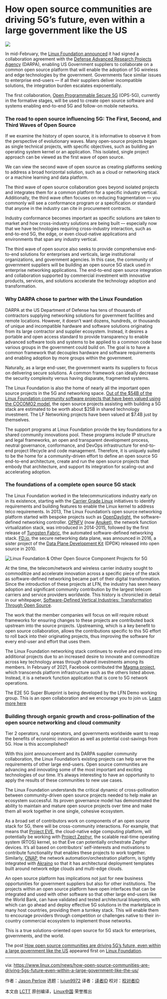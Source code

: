 [#]: subject: (How open source communities are driving 5G’s future, even within a large government like the US)
[#]: via: (https://www.linux.com/news/how-open-source-communities-are-driving-5gs-future-even-within-a-large-government-like-the-us/)
[#]: author: (Jason Perlow https://www.linux.com/author/jperlow/)
[#]: collector: (lujun9972)
[#]: translator: ( )
[#]: reviewer: ( )
[#]: publisher: ( )
[#]: url: ( )

How open source communities are driving 5G’s future, even within a large government like the US
======

![][1]

In mid-February, the [Linux Foundation announced][2] it had signed a collaboration agreement with the [Defense Advanced Research Projects Agency][3] (DARPA), enabling US Government suppliers to collaborate on a common open source platform that will enable the adoption of 5G wireless and edge technologies by the government. Governments face similar issues to enterprise end-users — if all their suppliers deliver incompatible solutions, the integration burden escalates exponentially.

The first collaboration, [Open Programmable Secure 5G][4] (OPS-5G), currently in the formative stages, will be used to create open source software and systems enabling end-to-end 5G and follow-on mobile networks.

### The road to open source influencing 5G: The First, Second, and Third Waves of Open Source

If we examine the history of open source, it is informative to observe it from the perspective of evolutionary waves. Many open-source projects began as single technical projects, with specific objectives, such as building an operating system kernel or an application. This isolated, single project approach can be viewed as the first wave of open source.

We can view the second wave of open source as creating platforms seeking to address a broad horizontal solution, such as a cloud or networking stack or a machine learning and data platform.

The third wave of open source collaboration goes beyond isolated projects and integrates them for a common platform for a specific industry vertical. Additionally, the third wave often focuses on reducing fragmentation — you commonly will see a conformance program or a specification or standard that anyone in the industry can cite in procurement contracts.

Industry conformance becomes important as specific solutions are taken to market and how cross-industry solutions are being built — especially now that we have technologies requiring cross-industry interaction, such as end-to-end 5G, the edge, or even cloud-native applications and environments that span any industry vertical.

The third wave of open source also seeks to provide comprehensive end-to-end solutions for enterprises and verticals, large institutional organizations, and government agencies. In this case, the community of government suppliers will be building an open source 5G stack used in enterprise networking applications. The end-to-end open source integration and collaboration supported by commercial investment with innovative products, services, and solutions accelerate the technology adoption and transformation.

### Why DARPA chose to partner with the Linux Foundation

DARPA at the US Department of Defense has tens of thousands of contractors supplying networking solutions for government facilities and remote locations. However, it doesn’t want dozens, hundreds, or thousands of unique and incompatible hardware and software solutions originating from its large contractor and supplier ecosystem. Instead, it desires a portable and open access standard to provide transparency to enable advanced software tools and systems to be applied to a common code base various groups in the government could build on. The goal is to have a common framework that decouples hardware and software requirements and enabling adoption by more groups within the government.

Naturally, as a large end-user, the government wants its suppliers to focus on delivering secure solutions. A common framework can ideally decrease the security complexity versus having disparate, fragmented systems.

The Linux Foundation is also the home of nearly all the important open source projects in the 5G and networking space. [Out of the $54B of the Linux Foundation community software projects that have been valued using the COCOMO2 model][5], the open source projects assisting with building a 5G stack are estimated to be worth about $25B in shared technology investment. The LF Networking projects have been valued at $7.4B just by themselves.

The support programs at Linux Foundation provide the key foundations for a shared community innovations pool. These programs include IP structure and legal frameworks, an open and transparent development process, neutral governance, conformance, and DevOps infrastructure for end-to-end project lifecycle and code management. Therefore, it is uniquely suited to be the home for a community-driven effort to define an open source 5G end-to-end architecture, create and run the open source projects that embody that architecture, and support its integration for scaling-out and accelerating adoption.

### The foundations of a complete open source 5G stack

The Linux Foundation worked in the telecommunications industry early on in its existence, starting with the [Carrier Grade Linux][6] initiatives to identify requirements and building features to enable the Linux kernel to address telco requirements. In 2013, The Linux Foundation’s open source networking platform started with bespoke projects such as [OpenDaylight][7], the software-defined networking controller. [OPNFV][8] (now [Anuket][9]), the network function virtualization stack, was introduced in 2014-2015, followed by the first release of [Tungsten Fabric][10], the automated software-defined networking stack. [FD.io][11], the secure networking data plane, was announced in 2016, a sister project of the [Data Plane Development Kit][12] (DPDK) released into open source in 2010.

![Linux Foundation & Other Open Source Component Projects for 5G][13]

At the time, the telecom/network and wireless carrier industry sought to commoditize and accelerate innovation across a specific piece of the stack as software-defined networking became part of their digital transformation. Since the introduction of these projects at LFN, the industry has seen heavy adoption and significant community contribution by the largest telecom carriers and service providers worldwide. This history is chronicled in detail in our whitepaper, [Software-Defined Vertical Industries: Transformation Through Open Source][5].

The work that the member companies will focus on will require robust frameworks for ensuring changes to these projects are contributed back upstream into the source projects. Upstreaming, which is a key benefit to open source collaboration, allows the contributions specific to this 5G effort to roll back into their originating projects, thus improving the software for every end-user and effort that uses them.

The Linux Foundation networking stack continues to evolve and expand into additional projects due to an increased desire to innovate and commoditize across key technology areas through shared investments among its members. In February of 2021, Facebook contributed the [Magma project][14], which transcends platform infrastructure such as the others listed above. Instead, it is a network function application that is core to 5G network operations.

The E2E 5G Super Blueprint is being developed by the LFN Demo working group. This is an open collaboration and we encourage you to join us. [Learn more here][15]

### Building through organic growth and cross-pollination of the open source networking and cloud community

Tier 2 operators, rural operators, and governments worldwide want to reap the benefits of economic innovation as well as potential cost-savings from 5G. How is this accomplished?

With this joint announcement and its DARPA supplier community collaboration, the Linux Foundation’s existing projects can help serve the requirements of other large end-users. Open source communities are advancing and innovating some of the most important and exciting technologies of our time. It’s always interesting to have an opportunity to apply the results of these communities to new use cases.

The Linux Foundation understands the critical dynamic of cross-pollination between community-driven open source projects needed to help make an ecosystem successful. Its proven governance model has demonstrated the ability to maintain and mature open source projects over time and make them all work together in one single, cohesive ecosystem.

As a broad set of contributors work on components of an open source stack for 5G, there will be cross-community interactions. For example, that means that [Project EVE][16], the cloud-native edge computing platform, will potentially be working with [Project Zephyr][17], the scalable real-time operating system (RTOS) kernel, so that Eve can potentially orchestrate Zephyr devices. It’s all based on contributors’ self-interests and motivations to contribute functionality that enables these projects to work together. Similarly, [ONAP][18], the network automation/orchestration platform, is tightly integrated with [Akraino][19] so that it has architectural deployment templates built around network edge clouds and multi-edge clouds.

An open source platform has implications not just for new business opportunities for government suppliers but also for other institutions. The projects within an open source platform have open interfaces that can be integrated and used with other software so that other large end-users like the World Bank, can have validated and tested architectural blueprints, with which can go ahead and deploy effective 5G solutions in the marketplace in many host countries, providing them a turnkey stack. This will enable them to encourage providers through competition or challenges native to their in-country commercial ecosystem to implement those networks.

This is a true solutions-oriented open source for 5G stack for enterprises, governments, and the world.

The post [How open source communities are driving 5G’s future, even within a large government like the US][20] appeared first on [Linux Foundation][21].

--------------------------------------------------------------------------------

via: https://www.linux.com/news/how-open-source-communities-are-driving-5gs-future-even-within-a-large-government-like-the-us/

作者：[Jason Perlow][a]
选题：[lujun9972][b]
译者：[译者ID](https://github.com/译者ID)
校对：[校对者ID](https://github.com/校对者ID)

本文由 [LCTT](https://github.com/LCTT/TranslateProject) 原创编译，[Linux中国](https://linux.cn/) 荣誉推出

[a]: https://www.linux.com/author/jperlow/
[b]: https://github.com/lujun9972
[1]: https://www.linux.com/wp-content/uploads/2021/03/HowOpenSourceCommunitiesAreDriving-031021-2.png
[2]: https://www.linuxfoundation.org/en/resources/announcements/
[3]: https://www.darpa.mil/
[4]: https://usgovops.org/
[5]: https://www.linuxfoundation.org/en/resources/publications/software-defined-vertical-industries-transformation-through-open-source/
[6]: https://wiki.linuxfoundation.org/cgl/start
[7]: https://www.opendaylight.org/
[8]: https://www.opnfv.org/
[9]: https://anuket.io/
[10]: https://tungsten.io/
[11]: https://fd.io/
[12]: https://www.dpdk.org/
[13]: https://www.linuxfoundation.org/wp-content/uploads/5g-landscape-arpit.png
[14]: https://www.magmacore.org/
[15]: https://www.lfnetworking.org/e2e-5g-super-blueprint/
[16]: https://www.lfedge.org/projects/eve/
[17]: https://www.zephyrproject.org/
[18]: https://www.onap.org/
[19]: https://www.lfedge.org/projects/akraino/
[20]: https://www.linuxfoundation.org/en/blog/how-open-source-communities-are-driving-5gs-future-even-within-a-large-government-like-the-us/
[21]: https://www.linuxfoundation.org/
